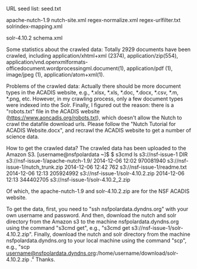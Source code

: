 URL seed list:
	seed.txt
	
apache-nutch-1.9
	nutch-site.xml
	regex-normalize.xml
	regex-urlfilter.txt 
	solrindex-mapping.xml

solr-4.10.2
	schema.xml

Some statistics about the crawled data:
Totally 2929 documents have been crawled, including application/xhtml+xml (2374), application/zip(554), application/vnd.openxmlformats-officedocument.wordprocessingml.document(1), application/pdf (1), image/jpeg (1), application/atom+xml(1). 

Problems of the crawled data:
Actually there should be more document types in the ACADIS website, e.g., *.xlsx, *.xls, *.doc, *.docx, *.csv, *.m, *.png, etc. However, in my crawling process, only a few document types were indexed into the Solr. Finally, I figured out the reason: there is a "robots.txt" file in the ACADIS website (https://www.aoncadis.org/robots.txt), which doesn't allow the Nutch to crawl the datafile download urls. Please follow the "Nutch Tutorial for ACADIS Website.docx", and recrawl the ACADIS website to get a number of science data.

How to get the crawled data?
The crawled data has been uploaded to the Amazon S3.
[username@nsfpolardata ~]$ $ s3cmd ls s3://nsf-issue-1
                       DIR   s3://nsf-issue-1/apache-nutch-1.9/
2014-12-06 12:02 970081940   s3://nsf-issue-1/nutch_trunk.zip
2014-12-06 12:42       762   s3://nsf-issue-1/readme.txt
2014-12-06 12:13 205924992   s3://nsf-issue-1/solr-4.10.2.zip
2014-12-06 12:13 344402705   s3://nsf-issue-1/solr-4.10.2_2.zip

Of which, the apache-nutch-1.9 and solr-4.10.2.zip are for the NSF ACADIS website. 

To get the data, first, you need to "ssh nsfpolardata.dyndns.org" with your own username and password. And then, download the nutch and solr directory from the Amazon s3 to the machine nsfpolardata.dyndns.org using the command "s3cmd get", e.g., "s3cmd get s3://nsf-issue-1/solr-4.10.2.zip". Finally, download the nutch and solr directory from the machine nsfpolardata.dyndns.org to your local machine using the command "scp", e.g., "scp username@nsfpolardata.dyndns.org:/home/username/download/solr-4.10.2.zip ." Thanks.
